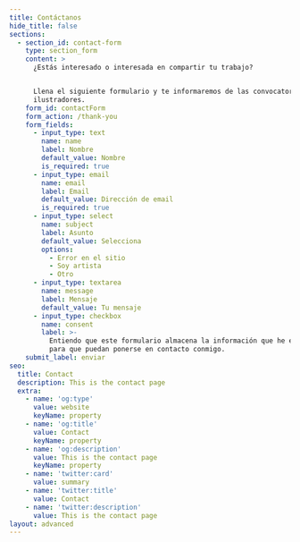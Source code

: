 ```yaml
---
title: Contáctanos
hide_title: false
sections:
  - section_id: contact-form
    type: section_form
    content: >
      ¿Estás interesado o interesada en compartir tu trabajo? 


      Llena el siguiente formulario y te informaremos de las convocatorias para
      ilustradores.
    form_id: contactForm
    form_action: /thank-you
    form_fields:
      - input_type: text
        name: name
        label: Nombre
        default_value: Nombre
        is_required: true
      - input_type: email
        name: email
        label: Email
        default_value: Dirección de email
        is_required: true
      - input_type: select
        name: subject
        label: Asunto
        default_value: Selecciona
        options:
          - Error en el sitio
          - Soy artista
          - Otro
      - input_type: textarea
        name: message
        label: Mensaje
        default_value: Tu mensaje
      - input_type: checkbox
        name: consent
        label: >-
          Entiendo que este formulario almacena la información que he enviado
          para que puedan ponerse en contacto conmigo.
    submit_label: enviar
seo:
  title: Contact
  description: This is the contact page
  extra:
    - name: 'og:type'
      value: website
      keyName: property
    - name: 'og:title'
      value: Contact
      keyName: property
    - name: 'og:description'
      value: This is the contact page
      keyName: property
    - name: 'twitter:card'
      value: summary
    - name: 'twitter:title'
      value: Contact
    - name: 'twitter:description'
      value: This is the contact page
layout: advanced
---
```

